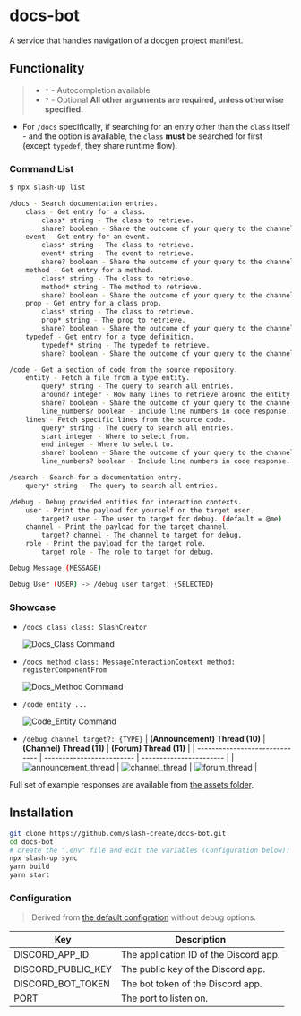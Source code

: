 # docs-bot
A service that handles navigation of a docgen project manifest.

## Functionality

> - `*` - Autocompletion available
> - `?` - Optional
> **All other arguments are required, unless otherwise specified.**

- For `/docs` specifically, if searching for an entry other than the `class` itself - and the option is available, the `class` **must** be searched for first (except `typedef`, they share runtime flow).

### Command List

```sh
$ npx slash-up list

/docs - Search documentation entries.
    class - Get entry for a class.
        class* string - The class to retrieve.
        share? boolean - Share the outcome of your query to the channel.
    event - Get entry for an event.
        class* string - The class to retrieve.
        event* string - The event to retrieve.
        share? boolean - Share the outcome of your query to the channel.
    method - Get entry for a method.
        class* string - The class to retrieve.
        method* string - The method to retrieve.
        share? boolean - Share the outcome of your query to the channel.
    prop - Get entry for a class prop.
        class* string - The class to retrieve.
        prop* string - The prop to retrieve.
        share? boolean - Share the outcome of your query to the channel.
    typedef - Get entry for a type definition.
        typedef* string - The typedef to retrieve.
        share? boolean - Share the outcome of your query to the channel.

/code - Get a section of code from the source repository.
    entity - Fetch a file from a type entity.
        query* string - The query to search all entries.
        around? integer - How many lines to retrieve around the entity. (default = 3)
        share? boolean - Share the outcome of your query to the channel.
        line_numbers? boolean - Include line numbers in code response. (default=false)
    lines - Fetch specific lines from the source code.
        query* string - The query to search all entries.
        start integer - Where to select from.
        end integer - Where to select to.
        share? boolean - Share the outcome of your query to the channel.
        line_numbers? boolean - Include line numbers in code response. (default=false)

/search - Search for a documentation entry.
    query* string - The query to search all entries.

/debug - Debug provided entities for interaction contexts.
    user - Print the payload for yourself or the target user.
        target? user - The user to target for debug. (default = @me)
    channel - Print the payload for the target channel.
        target? channel - The channel to target for debug.
    role - Print the payload for the target role.
        target role - The role to target for debug.

Debug Message (MESSAGE)

Debug User (USER) -> /debug user target: {SELECTED}
```

### Showcase

- `/docs class class: SlashCreator`

  ![Docs_Class Command](assets/commands/docs-class.png)

- `/docs method class: MessageInteractionContext method: registerComponentFrom`

  ![Docs_Method Command](assets/commands/docs-method.png)

- `/code entity ...`

  ![Code_Entity Command](assets/commands/code-entity.png)

- `/debug channel target?: {TYPE}`
  | **(Announcement) Thread (10)** | **(Channel) Thread (11)** | **(Forum) Thread (11)** |
  | ------------------------------ | ------------------------- | ----------------------- |
  | ![announcement_thread](./assets/commands/debug/channel/announce-thread.png) | ![channel_thread](./assets/commands/debug/channel/channel-thread.png) | ![forum_thread](./assets/commands/debug/channel/forum-thread.png) |

Full set of example responses are available from [the assets folder](./assets/commands/).

## Installation

```sh
git clone https://github.com/slash-create/docs-bot.git
cd docs-bot
# create the ".env" file and edit the variables (Configuration below)!
npx slash-up sync
yarn build
yarn start
```

### Configuration

> Derived from [the default configration](./app.json) without debug options.

| Key | Description |
| --- | ----------- |
| DISCORD_APP_ID | The application ID of the Discord app. |
| DISCORD_PUBLIC_KEY | The public key of the Discord app. |
| DISCORD_BOT_TOKEN | The bot token of the Discord app. |
| PORT | The port to listen on. |
